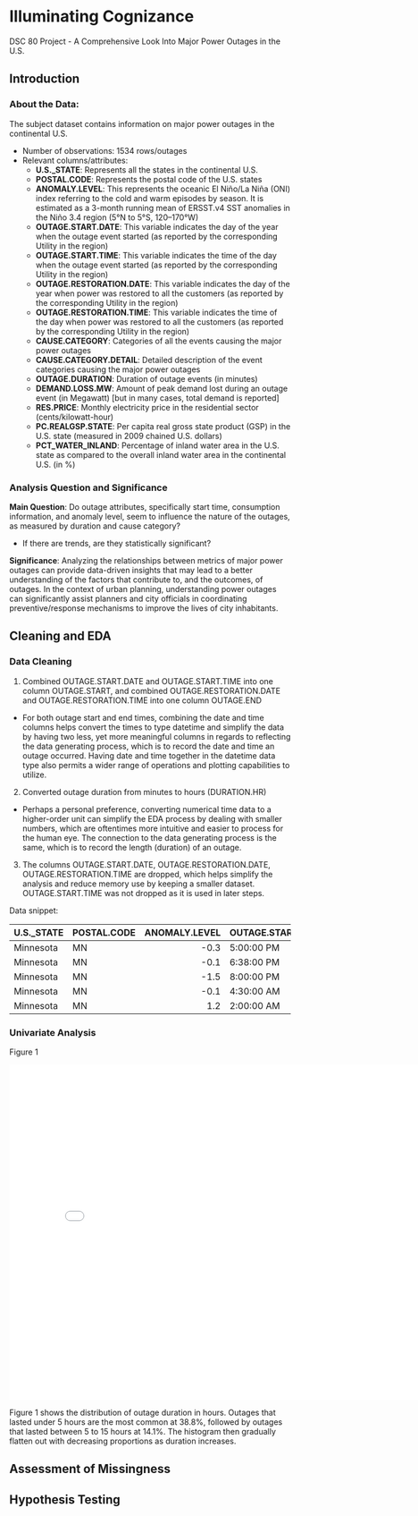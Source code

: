 # Illuminating Cognizance
DSC 80 Project - A Comprehensive Look Into Major Power Outages in the U.S.

## Introduction 

### About the Data:

The subject dataset contains information on major power outages in the continental U.S.

- Number of observations: 1534 rows/outages
- Relevant columns/attributes:
    - **U.S._STATE**: Represents all the states in the continental U.S.
    - **POSTAL.CODE**: Represents the postal code of the U.S. states
    - **ANOMALY.LEVEL**: This represents the oceanic El Niño/La Niña (ONI) index referring to the cold and warm episodes by season. It is estimated as a 3-month running mean of ERSST.v4 SST anomalies in the Niño 3.4 region (5°N to 5°S, 120–170°W)
    - **OUTAGE.START.DATE**: This variable indicates the day of the year when the outage event started (as reported by the corresponding Utility in the region)
    - **OUTAGE.START.TIME**: This variable indicates the time of the day when the outage event started (as reported by the corresponding Utility in the region)
    - **OUTAGE.RESTORATION.DATE**: This variable indicates the day of the year when power was restored to all the customers (as reported by the corresponding Utility in the region)
    - **OUTAGE.RESTORATION.TIME**: This variable indicates the time of the day when power was restored to all the customers (as reported by the corresponding Utility in the region)
    - **CAUSE.CATEGORY**: Categories of all the events causing the major power outages
    - **CAUSE.CATEGORY.DETAIL**: Detailed description of the event categories causing the major power outages
    - **OUTAGE.DURATION**: Duration of outage events (in minutes)
    - **DEMAND.LOSS.MW**: Amount of peak demand lost during an outage event (in Megawatt) [but in many cases, total demand is reported]
    - **RES.PRICE**: Monthly electricity price in the residential sector (cents/kilowatt-hour)
    - **PC.REALGSP.STATE**: Per capita real gross state product (GSP) in the U.S. state (measured in 2009 chained U.S. dollars)
    - **PCT_WATER_INLAND**: Percentage of inland water area in the U.S. state as compared to the overall inland water area in the continental U.S. (in %)

### Analysis Question and Significance

<b>Main Question</b>:  Do outage attributes, specifically start time, consumption information, and anomaly level, seem to influence the nature of the outages, as measured by duration and cause category?
- If there are trends, are they statistically significant?

<b>Significance</b>:  Analyzing the relationships between metrics of major power outages can provide data-driven insights that may lead to a better understanding of the factors that contribute to, and the outcomes, of outages. In the context of urban planning, understanding power outages can significantly assist planners and city officials in coordinating preventive/response mechanisms to improve the lives of city inhabitants.

## Cleaning and EDA

### Data Cleaning

1. Combined OUTAGE.START.DATE and OUTAGE.START.TIME into one column OUTAGE.START, and combined OUTAGE.RESTORATION.DATE and OUTAGE.RESTORATION.TIME into one column OUTAGE.END
- For both outage start and end times, combining the date and time columns helps convert the times to type datetime and simplify the data by having two less, yet more meaningful columns in regards to reflecting the data generating process, which is to record the date and time an outage occurred. Having date and time together in the datetime data type also permits a wider range of operations and plotting capabilities to utilize. 


2. Converted outage duration from minutes to hours (DURATION.HR)
- Perhaps a personal preference, converting numerical time data to a higher-order unit can simplify the EDA process by dealing with smaller numbers, which are oftentimes more intuitive and easier to process for the human eye. The connection to the data generating process is the same, which is to record the length (duration) of an outage. 


3. The columns OUTAGE.START.DATE, OUTAGE.RESTORATION.DATE, OUTAGE.RESTORATION.TIME are dropped, which helps simplify the analysis and reduce memory use by keeping a smaller dataset. OUTAGE.START.TIME was not dropped as it is used in later steps.

Data snippet:

| U.S._STATE   | POSTAL.CODE   |   ANOMALY.LEVEL | OUTAGE.START.TIME   | CAUSE.CATEGORY     | CAUSE.CATEGORY.DETAIL   |   DEMAND.LOSS.MW |   RES.PRICE |   PC.REALGSP.STATE |   PCT_WATER_INLAND |   DURATION.HR |
|:-------------|:--------------|----------------:|:--------------------|:-------------------|:------------------------|-----------------:|------------:|-------------------:|-------------------:|--------------:|
| Minnesota    | MN            |            -0.3 | 5:00:00 PM          | severe weather     | nan                     |              nan |       11.6  |              51268 |            5.47874 |    51         |
| Minnesota    | MN            |            -0.1 | 6:38:00 PM          | intentional attack | vandalism               |              nan |       12.12 |              53499 |            5.47874 |     0.0166667 |
| Minnesota    | MN            |            -1.5 | 8:00:00 PM          | severe weather     | heavy wind              |              nan |       10.87 |              50447 |            5.47874 |    50         |
| Minnesota    | MN            |            -0.1 | 4:30:00 AM          | severe weather     | thunderstorm            |              nan |       11.79 |              51598 |            5.47874 |    42.5       |
| Minnesota    | MN            |             1.2 | 2:00:00 AM          | severe weather     | nan                     |              250 |       13.07 |              54431 |            5.47874 |    29         |

### Univariate Analysis

Figure 1
<iframe src='assets/uni_1.html' width=800 height=600 frameBorder=0></iframe>

Figure 1 shows the distribution of outage duration in hours. Outages that lasted under 5 hours are the most common at 38.8%, followed by outages that lasted between 5 to 15 hours at 14.1%. The histogram then gradually flatten out with decreasing proportions as duration increases.




## Assessment of Missingness


## Hypothesis Testing


